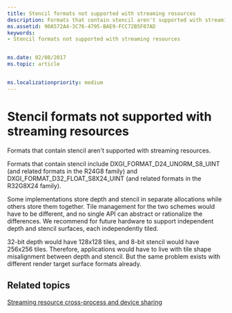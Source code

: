 ```yaml
---
title: Stencil formats not supported with streaming resources
description: Formats that contain stencil aren't supported with streaming resources.
ms.assetid: 90A572A4-3C76-4795-BAE9-FCC72B5F07AD
keywords:
- Stencil formats not supported with streaming resources


ms.date: 02/08/2017
ms.topic: article


ms.localizationpriority: medium
---
```


# Stencil formats not supported with streaming resources


Formats that contain stencil aren't supported with streaming resources.

Formats that contain stencil include DXGI\_FORMAT\_D24\_UNORM\_S8\_UINT (and related formats in the R24G8 family) and DXGI\_FORMAT\_D32\_FLOAT\_S8X24\_UINT (and related formats in the R32G8X24 family).

Some implementations store depth and stencil in separate allocations while others store them together. Tile management for the two schemes would have to be different, and no single API can abstract or rationalize the differences. We recommend for future hardware to support independent depth and stencil surfaces, each independently tiled.

32-bit depth would have 128x128 tiles, and 8-bit stencil would have 256x256 tiles. Therefore, applications would have to live with tile shape misalignment between depth and stencil. But the same problem exists with different render target surface formats already.

## <span id="related-topics"></span>Related topics


[Streaming resource cross-process and device sharing](streaming-resource-cross-process-and-device-sharing.md)

 

 




